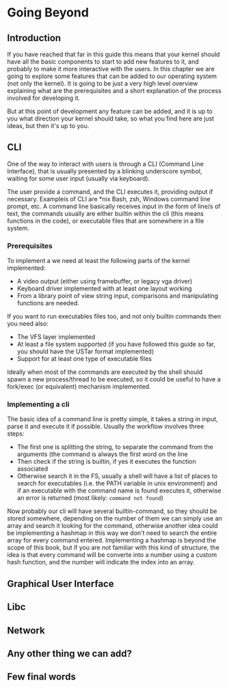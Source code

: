 # Going Beyond

## Introduction

If you have reached that far in this guide this means that your kernel should have all the basic components to start to add new features to it, and probably to make it more interactive with the users. In this chapter we are going to explore some features that can be added to our operating system (not only the kernel). It is going to be just a very high level overview explaining what are the prerequisites and a short explanation of the process involved for developing it.

But at this point of development any feature can be added, and it is up to you what direction your kernel should take, so what you find here are just ideas, but then it's up to you. 

## CLI

One of the way to interact with users is through a CLI (Command Line Interface), that is usually presented by a blinking underscore symbol, waiting for some user input (usually via keyboard). 

The user provide a command, and the CLI executes it, providing output if necessary. Exampleis of CLI are \*nix Bash, zsh, Windows command line prompt, etc. A command line basically receives input in the form of line/s of text, the commands usually are either builtin within the cli (this means functions in the code), or executable files that are somewhere in a file system. 

### Prerequisites

To implement a we need at least the following parts of the kernel implemented:

* A video output (either using framebuffer, or legacy vga driver)
* Keyboard driver implemented with at least one layout working
* From a library point of view string input, comparisons and manipulating functions are needed. 

If you want to run executables files too, and not only builtin commands then you need also:

* The VFS layer implemented
* At least a file system supported (if you have followed this guide so far, you should have the USTar format implemented)
* Support for at least one type of executable files

Ideally when most of the commands are executed by the shell should spawn a new process/thread to be executed, so it could  be useful to have a fork/exec (or equivalent) mechanism implemented.

### Implementing a cli

The basic idea of a command line is pretty simple, it takes a string in input, parse it and execute it if possible. Usually the workflow involves three steps: 

* The first one is splitting the string, to separate the command from the arguments (the command is always the first word on the line
* Then check if the string is builtin, if yes it executes the function associated
* Otherwise search it in the FS, usually a shell will have a list of places to search for executables (i.e. the PATH variable in unix environment) and if an executable with the command name is found executes it, otherwise an error is returned (most likely: `command not found`)

Now probably our cli will have several builtin-command, so they should be stored somewhere, depending on the number of them we can simply use an array and search it looking for the command, otherwise another idea could be implementing a hashmap in this way we don't need to search the entire array for every command entered. Implementing a hashmap is beyond the scope of this book, but if you are not familiar with this kind of structure, the idea is that every command will be converte into a number using a custom hash function, and the number will indicate the index into an array.

## Graphical User Interface

## Libc

## Network

## Any other thing we can add?

## Few final words



